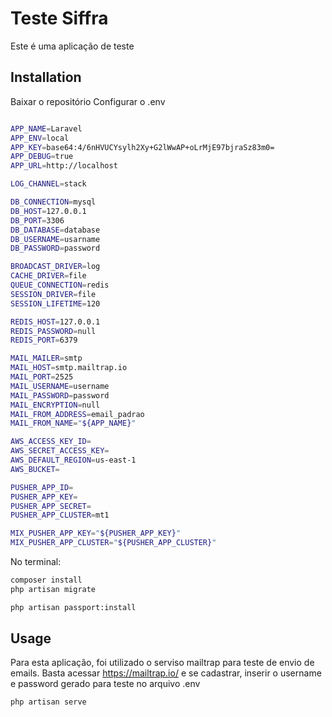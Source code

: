 # Teste Siffra

Este é uma aplicação de teste

## Installation

Baixar o repositório
Configurar o .env


```bash

APP_NAME=Laravel
APP_ENV=local
APP_KEY=base64:4/6nHVUCYsylh2Xy+G2lWwAP+oLrMjE97bjraSz83m0=
APP_DEBUG=true
APP_URL=http://localhost

LOG_CHANNEL=stack

DB_CONNECTION=mysql
DB_HOST=127.0.0.1
DB_PORT=3306
DB_DATABASE=database
DB_USERNAME=usarname
DB_PASSWORD=password

BROADCAST_DRIVER=log
CACHE_DRIVER=file
QUEUE_CONNECTION=redis
SESSION_DRIVER=file
SESSION_LIFETIME=120

REDIS_HOST=127.0.0.1
REDIS_PASSWORD=null
REDIS_PORT=6379

MAIL_MAILER=smtp
MAIL_HOST=smtp.mailtrap.io
MAIL_PORT=2525
MAIL_USERNAME=username
MAIL_PASSWORD=password
MAIL_ENCRYPTION=null
MAIL_FROM_ADDRESS=email_padrao
MAIL_FROM_NAME="${APP_NAME}"

AWS_ACCESS_KEY_ID=
AWS_SECRET_ACCESS_KEY=
AWS_DEFAULT_REGION=us-east-1
AWS_BUCKET=

PUSHER_APP_ID=
PUSHER_APP_KEY=
PUSHER_APP_SECRET=
PUSHER_APP_CLUSTER=mt1

MIX_PUSHER_APP_KEY="${PUSHER_APP_KEY}"
MIX_PUSHER_APP_CLUSTER="${PUSHER_APP_CLUSTER}"
```


No terminal:

```bash
composer install
php artisan migrate

php artisan passport:install
```

## Usage
Para esta aplicação, foi utilizado o serviso mailtrap para teste de envio de emails.
Basta acessar https://mailtrap.io/ e se cadastrar, inserir o username e password gerado para teste no arquivo .env


```bash
php artisan serve
```

